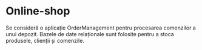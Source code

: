 # Online-shop

  Se consideră o aplicație OrderManagement pentru procesarea comenzilor a unui depozit. Bazele de date relaționale sunt folosite pentru a stoca produsele, clienții și comenzile.
